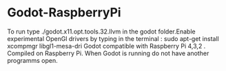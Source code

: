 # Godot-RaspberryPi
To run type ./godot.x11.opt.tools.32.llvm in the godot folder.Enable experimental OpenGl drivers
by typing in the terminal : sudo apt-get install xcompmgr libgl1-mesa-dri
Godot compatible with Raspberry Pi 4,3,2 . Compiled on Raspberry Pi.
When Godot is running do not have another programms open.
